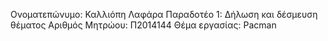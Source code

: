 Ονοματεπώνυμο: Καλλιόπη Λαφάρα
Παραδοτέο 1: Δήλωση και δέσμευση θέματος 
Αριθμός Μητρώου: Π2014144
Θέμα εργασίας: Pacman 
